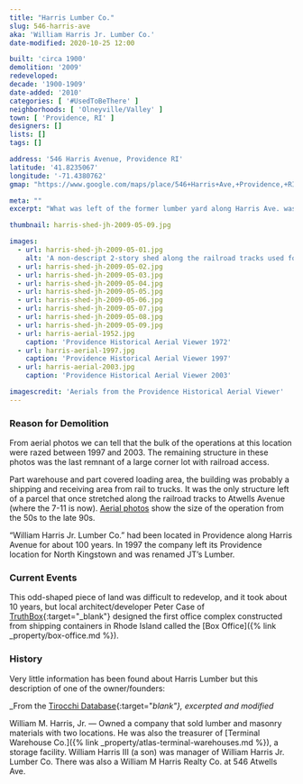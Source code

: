 ```yaml
---
title: "Harris Lumber Co."
slug: 546-harris-ave
aka: 'William Harris Jr. Lumber Co.'
date-modified: 2020-10-25 12:00

built: 'circa 1900'
demolition: '2009'
redeveloped: 
decade: '1900-1909'
date-added: '2010'
categories: [ '#UsedToBeThere' ]
neighborhoods: [ 'Olneyville/Valley' ]
town: [ 'Providence, RI' ]
designers: []
lists: []
tags: []

address: '546 Harris Avenue, Providence RI'
latitude: '41.8235067'
longitude: '-71.4380762'
gmap: "https://www.google.com/maps/place/546+Harris+Ave,+Providence,+RI+02909/@41.8235067,-71.4380762,17z/data=!3m1!4b1!4m5!3m4!1s0x89e44598ac2671e3:0x6a6f0bfb41a0e81e!8m2!3d41.8235027!4d-71.4358875"

meta: ""
excerpt: "What was left of the former lumber yard along Harris Ave. was replaced with new office space in 2009"

thumbnail: harris-shed-jh-2009-05-09.jpg

images:
  - url: harris-shed-jh-2009-05-01.jpg
    alt: 'A non-descript 2-story shed along the railroad tracks used for shipping and receiving. Most of the structure is covered in corrugated steel panels and grafitti with an exterior steel stair.'
  - url: harris-shed-jh-2009-05-02.jpg
  - url: harris-shed-jh-2009-05-03.jpg
  - url: harris-shed-jh-2009-05-04.jpg
  - url: harris-shed-jh-2009-05-05.jpg
  - url: harris-shed-jh-2009-05-06.jpg
  - url: harris-shed-jh-2009-05-07.jpg
  - url: harris-shed-jh-2009-05-08.jpg
  - url: harris-shed-jh-2009-05-09.jpg
  - url: harris-aerial-1952.jpg
    caption: 'Providence Historical Aerial Viewer 1972'
  - url: harris-aerial-1997.jpg
    caption: 'Providence Historical Aerial Viewer 1997'
  - url: harris-aerial-2003.jpg
    caption: 'Providence Historical Aerial Viewer 2003'

imagescredit: 'Aerials from the Providence Historical Aerial Viewer'
---
```


### Reason for Demolition

From aerial photos we can tell that the bulk of the operations at this location were razed between 1997 and 2003. The remaining structure in these photos was the last remnant of a large corner lot with railroad access. 

Part warehouse and part covered loading area, the building was probably a shipping and receiving area from rail to trucks. It was the only structure left of a parcel that once stretched along the railroad tracks to Atwells Avenue (where the 7-11 is now). [Aerial photos](#photo-10) show the size of the operation from the 50s to the late 90s.

“William Harris Jr. Lumber Co.” had been located in Providence along Harris Avenue for about 100 years. In 1997 the company left its Providence location for North Kingstown and was renamed JT’s Lumber. 


### Current Events

This odd-shaped piece of land was difficult to redevelop, and it took about 10 years, but local architect/developer Peter Case of [TruthBox](//www.truthbox.com){:target="_blank"} designed the first office complex constructed from shipping containers in Rhode Island called the [Box Office]({% link _property/box-office.md %}).


### History

Very little information has been found about Harris Lumber but this description of one of the owner/founders:

_From the [Tirocchi Database](//tirocchi.stg.brown.edu/database/people_db.php?record=82){:target="_blank"}, excerpted and modified_

William M. Harris, Jr. — Owned a company that sold lumber and masonry materials with two locations. He was also the treasurer of [Terminal Warehouse Co.]({% link _property/atlas-terminal-warehouses.md %}), a storage facility. William Harris III (a son) was manager of William Harris Jr. Lumber Co. There was also a William M Harris Realty Co. at 546 Atwells Ave. 
